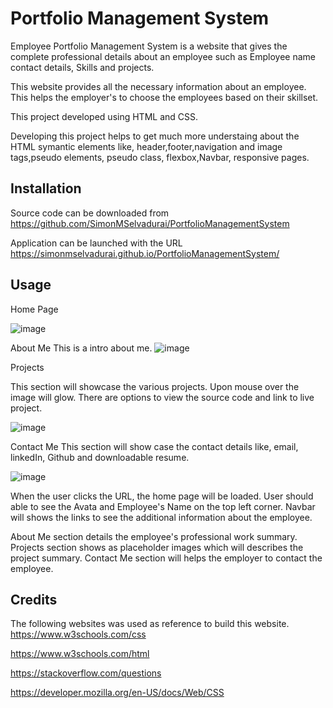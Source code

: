 # Portfolio Management System

Employee Portfolio Management System is a website that gives the complete professional details about an employee such as Employee name contact details, Skills and projects.

This website provides all the necessary information about an employee. This helps the employer's to choose the employees based on their skillset.

This project developed using HTML and CSS.

Developing this project helps to get much more understaing about the HTML symantic elements like, header,footer,navigation and image tags,pseudo elements, pseudo class, flexbox,Navbar, responsive pages.

## Installation
Source code can be downloaded from https://github.com/SimonMSelvadurai/PortfolioManagementSystem

Application can be launched with the URL https://simonmselvadurai.github.io/PortfolioManagementSystem/

## Usage

Home Page

![image](https://user-images.githubusercontent.com/80757990/126259102-11d97bed-43e6-45bb-8d36-5cac4352b525.png)


About Me
This is a intro about me. 
![image](https://user-images.githubusercontent.com/80757990/126259411-30e20a0a-93d4-4424-9606-ea069be10584.png)


Projects

This section will showcase the various projects. Upon mouse over the image will glow. There are options to view
the source code and link to live project.

![image](https://user-images.githubusercontent.com/80757990/126259261-30ba40d4-eda3-4bcc-92b8-0452f2eab80a.png)

Contact Me
This section will show case the contact details like, email, linkedIn, Github and downloadable resume.

![image](https://user-images.githubusercontent.com/80757990/126259647-0a240e0f-6043-48fe-8e47-a04be75cc240.png)


When the user clicks the URL, the home page will be loaded.
User should able to see the Avata and Employee's Name on the top left corner.
Navbar will shows the links to see the additional information about the employee.

About Me section details the employee's professional work summary.
Projects section shows as placeholder images which will describes the project summary.
Contact Me section will helps the employer to contact the employee.



## Credits

The following websites was used as reference to build this website.
https://www.w3schools.com/css 

https://www.w3schools.com/html 

https://stackoverflow.com/questions 

https://developer.mozilla.org/en-US/docs/Web/CSS

